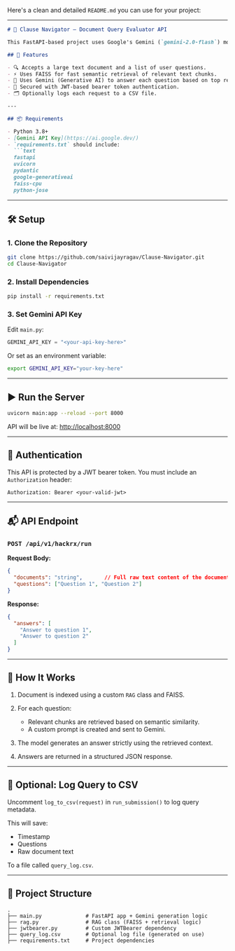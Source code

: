 Here's a clean and detailed `README.md` you can use for your project:

---

````markdown
# 📄 Clause Navigator — Document Query Evaluator API

This FastAPI-based project uses Google's Gemini (`gemini-2.0-flash`) model and a RAG (Retrieval-Augmented Generation) pipeline to answer natural language questions from long-form documents.

## 🚀 Features

- 🔍 Accepts a large text document and a list of user questions.
- ⚡ Uses FAISS for fast semantic retrieval of relevant text chunks.
- 🧠 Uses Gemini (Generative AI) to answer each question based on top retrieved chunks.
- 🔐 Secured with JWT-based bearer token authentication.
- 🗂️ Optionally logs each request to a CSV file.

---

## 📦 Requirements

- Python 3.8+
- [Gemini API Key](https://ai.google.dev/)
- `requirements.txt` should include:
  ```text
  fastapi
  uvicorn
  pydantic
  google-generativeai
  faiss-cpu
  python-jose
````

---

## 🛠️ Setup

### 1. Clone the Repository

```bash
git clone https://github.com/saivijayragav/Clause-Navigator.git
cd Clause-Navigator
```

### 2. Install Dependencies

```bash
pip install -r requirements.txt
```

### 3. Set Gemini API Key

Edit `main.py`:

```python
GEMINI_API_KEY = "<your-api-key-here>"
```

Or set as an environment variable:

```bash
export GEMINI_API_KEY="your-key-here"
```

---

## ▶️ Run the Server

```bash
uvicorn main:app --reload --port 8000
```

API will be live at: [http://localhost:8000](http://localhost:8000)

---

## 🔐 Authentication

This API is protected by a JWT bearer token. You must include an `Authorization` header:

```
Authorization: Bearer <your-valid-jwt>
```

---

## 📬 API Endpoint

### `POST /api/v1/hackrx/run`

**Request Body:**

```json
{
  "documents": "string",       // Full raw text content of the document
  "questions": ["Question 1", "Question 2"]
}
```

**Response:**

```json
{
  "answers": [
    "Answer to question 1",
    "Answer to question 2"
  ]
}
```

---

## 🧠 How It Works

1. Document is indexed using a custom `RAG` class and FAISS.
2. For each question:

   * Relevant chunks are retrieved based on semantic similarity.
   * A custom prompt is created and sent to Gemini.
3. The model generates an answer strictly using the retrieved context.
4. Answers are returned in a structured JSON response.

---

## 📝 Optional: Log Query to CSV

Uncomment `log_to_csv(request)` in `run_submission()` to log query metadata.

This will save:

* Timestamp
* Questions
* Raw document text

To a file called `query_log.csv`.

---

## 📂 Project Structure

```
.
├── main.py              # FastAPI app + Gemini generation logic
├── rag.py               # RAG class (FAISS + retrieval logic)
├── jwtbearer.py         # Custom JWTBearer dependency
├── query_log.csv        # Optional log file (generated on use)
├── requirements.txt     # Project dependencies
```

